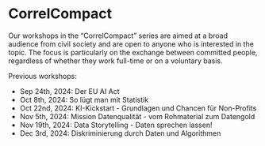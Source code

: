 # CorrelCompact

Our workshops in the “CorrelCompact” series are aimed at a broad audience from civil society and are open to anyone who is interested in the topic. The focus is particularly on the exchange between committed people, regardless of whether they work full-time or on a voluntary basis.

Previous workshops:

* Sep 24th, 2024: Der EU AI Act
* Oct 8th, 2024: So lügt man mit Statistik
* Oct 22nd, 2024: KI-Kickstart - Grundlagen und Chancen für Non-Profits
* Nov 5th, 2024: Mission Datenqualität - vom Rohmaterial zum Datengold
* Nov 19th, 2024: Data Storytelling - Daten sprechen lassen!
* Dec 3rd, 2024: Diskriminierung durch Daten und Algorithmen
